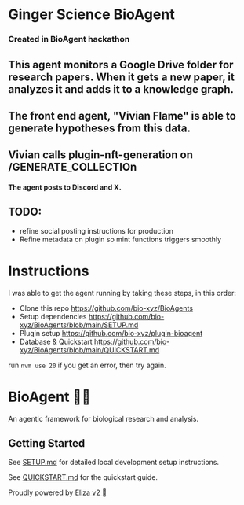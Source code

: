 # Ginger Science BioAgent
### Created in BioAgent hackathon

## This agent monitors a Google Drive folder for research papers. When it gets a new paper, it analyzes it and adds it to a knowledge graph. 

## The front end agent, "Vivian Flame" is able to generate hypotheses from this data. 

## Vivian calls plugin-nft-generation on /GENERATE_COLLECTIOn

#### The agent posts to Discord and X. 

## TODO: 
- refine social posting instructions for production
- Refine metadata on plugin so mint functions triggers smoothly

# Instructions

I was able to get the agent running by taking these steps, in this order:

- Clone this repo https://github.com/bio-xyz/BioAgents 
- Setup dependencies https://github.com/bio-xyz/BioAgents/blob/main/SETUP.md 
- Plugin setup https://github.com/bio-xyz/plugin-bioagent 
- Database & Quickstart https://github.com/bio-xyz/BioAgents/blob/main/QUICKSTART.md 

run `nvm use 20` if you get an error, then try again.




# BioAgent 🤖🧬

An agentic framework for biological research and analysis.

## Getting Started

See [SETUP.md](SETUP.md) for detailed local development setup instructions.

See [QUICKSTART.md](QUICKSTART.md) for the quickstart guide.

Proudly powered by [Eliza v2 🤖](https://github.com/elizaOS/eliza)
